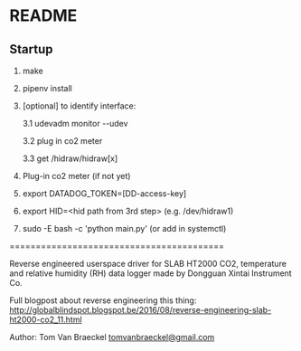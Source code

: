 README
======

## Startup
1. make
2. pipenv install
3. [optional] to identify interface:
    
    3.1 udevadm monitor --udev
    
    3.2 plug in co2 meter
    
    3.3 get /hidraw/hidraw[x] 
4. Plug-in co2 meter (if not yet)
5. export DATADOG_TOKEN=[DD-access-key]
6. export HID=<hid path from 3rd step>  (e.g. /dev/hidraw1)
7. sudo -E bash -c 'python main.py' (or add in systemctl)


=========================================

Reverse engineered userspace driver for SLAB HT2000 CO2, temperature and
relative humidity (RH) data logger made by Dongguan Xintai Instrument Co.

Full blogpost about reverse engineering this thing: http://globalblindspot.blogspot.be/2016/08/reverse-engineering-slab-ht2000-co2_11.html

Author: Tom Van Braeckel <tomvanbraeckel@gmail.com>

